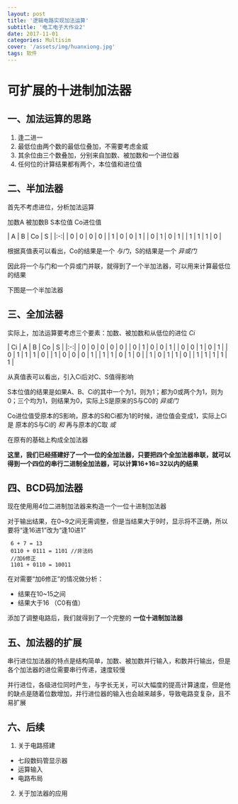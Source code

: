 ```yaml
---
layout: post
title: '逻辑电路实现加法运算'
subtitle: '电工电子大作业2'
date: 2017-11-01
categories: Multisim
cover: '/assets/img/huanxiong.jpg'
tags: 软件
---
```


# 可扩展的十进制加法器




## 一、加法运算的思路

1. 逢二进一
2. 最低位由两个数的最低位叠加，不需要考虑金威
3. 其余位由三个数叠加，分别来自加数、被加数和一个进位器
4. 任何位的计算结果都有两个，本位值和进位值

## 二、半加法器

首先不考虑进位，分析加法运算

加数A 被加数B S本位值 Co进位值

| A | B | Co | S |
|:-:|
| 0 | 0 | 0 | 0 |
| 1 | 0 | 0 | 1 |
| 0 | 1 | 0 | 1 |
| 1 | 1 | 1 | 0 |


根据真值表可以看出，Co的结果是一个 *与门*，S的结果是一个 *异或门*

因此将一个与门和一个异或门并联，就得到了一个半加法器，可以用来计算最低位的结果

下图是一个半加法器

## 三、全加法器

实际上，加法运算要考虑三个要素：加数、被加数和从低位的进位 *Ci*



| Ci | A | B | Co | S |
|:-:|
| 0 | 0 | 0 | 0 | 0 |
| 0 | 1 | 0 | 0 | 1 |
| 0 | 0 | 1 | 0 | 1 |
| 0 | 1 | 1 | 1 | 0 |
| 1 | 0 | 0 | 0 | 1 |
| 1 | 1 | 0 | 1 | 0 |
| 1 | 0 | 1 | 1 | 0 |
| 1 | 1 | 1 | 1 | 1 |

从真值表可以看出，引入Ci后对C、S值得影响

S本位值的结果是如果A、B、Ci的其中一个为1，则为1；都为0或两个为1，则为0；三个均为1，则结果为0，实际上S是原来的S与C0的 *异或门*

Co进位值受原本的S影响，原本的S和Ci都为1的时候，进位值会变成1，实际上Ci是 原本的S与Ci的 *和* 再与原本的C取 *或*

在原有的基础上构成全加法器

**这里，我们已经搭建好了一个一位的全加法器，只要把四个全加法器串联，就可以得到一个四位的串行二进制全加法器，可以计算16+16=32以内的结果**

## 四、BCD码加法器

现在使用用4位二进制加法器来构造一个一位十进制加法器

对于输出结果，在0~9之间无需调整，但是当结果大于9时，显示将不正确，所以要将“逢16进1”改为“逢10进1”

```
 6 + 7 = 13
 0110 + 0111 = 1101 //非法码
 //加6修正
 1101 + 0110 = 10011
```
在对需要“加6修正”的情况做分析：
  - 结果在10~15之间
  - 结果大于16 （C0有值）

添加了调整电路后，我们就得到了一个完整的 **一位十进制加法器**

## 五、加法器的扩展

串行进位加法器的特点是结构简单，加数、被加数并行输入，和数并行输出，但是各个加法器的进位需要串行传递，速度较慢

并行进位，各级进位同时产生，与字长无关，可以大幅度的提高计算速度，但是他的缺点是随着位数增加，并行进位器的输入也会越来越多，导致电路变复杂，且不易扩展

## 六、后续

1. 关于电路搭建
  - 七段数码管显示器
  - 运算输入
  - 电路布局

2. 关于加法器的应用
